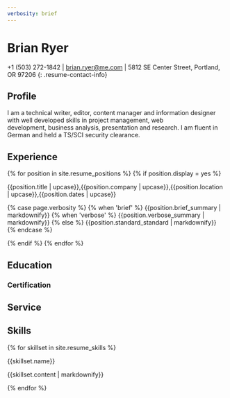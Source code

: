 ```yaml
---
verbosity: brief
---
```

# Brian Ryer

+1 (503) 272-1842 | brian.ryer@me.com | 5812 SE Center Street, Portland, OR 97206 {: .resume-contact-info}

## Profile

I am a technical writer, editor, content manager and information designer with well developed skills in project management, web development, business analysis, presentation and research. I am fluent in German and held a TS/SCI security clearance.

## Experience

{% for position in site.resume_positions %}
  {% if position.display = yes %}
    <p>{{position.title | upcase}},{{position.company | upcase}},{{position.location | upcase}},{{position.dates | upcase}}</p>
    <p>{% case page.verbosity %}
        {% when 'brief' %}
           {{position.brief_summary | markdownify}}
        {% when 'verbose' %}
           {{position.verbose_summary | markdownify}}
        {% else %}
           {{position.standard_standard | markdownify}}
      {% endcase %}
    </p>
  {% endif %}
{% endfor %}

## Education
### Certification
## Service
## Skills

{% for skillset in site.resume_skills %}
<p>{{skillset.name}}</p>
<p>{{skillset.content | markdownify}}</p>
{% endfor %}
